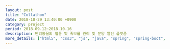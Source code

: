 ```yaml
---
layout: post
title: "Collathon"
date: 2018-10-29 13:40:00 +0900
category: project
period: 2018.09.12~2018.10.16
description: 반려동물의 혈통 및 족보를 관리 및 분양 알선 플랫폼
more_details: ["html5", "css3", "js", "java", "spring", "spring-boot", "thymeleaf", "h2-database"]
---
```

